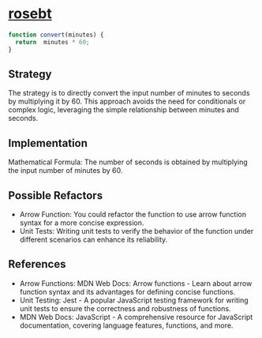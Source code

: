 # [rosebt](https://www.codewars.com/users/Dannerd)

```js
function convert(minutes) {
  return  minutes * 60;
}
```

## Strategy

The strategy is to directly convert the input number of minutes to seconds by multiplying it by 60. This approach avoids the need for conditionals or complex logic, leveraging the simple relationship between minutes and seconds.

## Implementation

Mathematical Formula:
The number of seconds is obtained by multiplying the input number of minutes by 60.

## Possible Refactors
- Arrow Function: You could refactor the function to use arrow function syntax for a more concise expression.
- Unit Tests: Writing unit tests to verify the behavior of the function under different scenarios can enhance its reliability.

## References

- Arrow Functions:
MDN Web Docs: Arrow functions - Learn about arrow function syntax and its advantages for defining concise functions.
- Unit Testing:
Jest - A popular JavaScript testing framework for writing unit tests to ensure the correctness and robustness of functions.
- MDN Web Docs: JavaScript - A comprehensive resource for JavaScript documentation, covering language features, functions, and more.